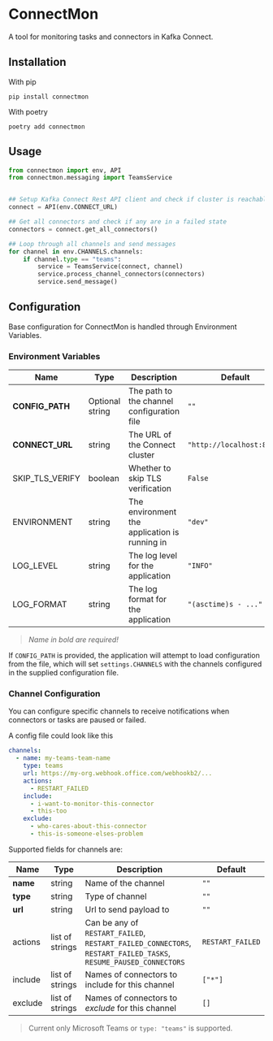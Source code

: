 # ConnectMon

A tool for monitoring tasks and connectors in Kafka Connect. 

## Installation

With pip
```
pip install connectmon
```

With poetry
```
poetry add connectmon
```

## Usage

```py
from connectmon import env, API
from connectmon.messaging import TeamsService


## Setup Kafka Connect Rest API client and check if cluster is reachable
connect = API(env.CONNECT_URL)

## Get all connectors and check if any are in a failed state
connectors = connect.get_all_connectors()

## Loop through all channels and send messages
for channel in env.CHANNELS.channels:
    if channel.type == "teams":
        service = TeamsService(connect, channel)
        service.process_channel_connectors(connectors)
        service.send_message()
```

## Configuration

Base configuration for ConnectMon is handled through Environment Variables. 

### Environment Variables

| Name | Type | Description | Default |
|------|------|-------------| ------- | 
| **CONFIG_PATH** | Optional string | The path to the channel configuration file | `""` |
| **CONNECT_URL** | string | The URL of the Connect cluster | `"http://localhost:8083"` |
| SKIP_TLS_VERIFY | boolean | Whether to skip TLS verification | `False` |
| ENVIRONMENT | string | The environment the application is running in | `"dev"` |
| LOG_LEVEL | string | The log level for the application | `"INFO"` |
| LOG_FORMAT | string | The log format for the application | `"(asctime)s - ..."` |

> *Name in bold are required!*

If `CONFIG_PATH` is provided, the application will attempt to load
configuration from the file, which will set `settings.CHANNELS` with the
channels configured in the supplied configuration file.

### Channel Configuration

You can configure specific channels to receive notifications when connectors or tasks are paused or failed.

A config file could look like this

```yaml
channels:
  - name: my-teams-team-name
    type: teams
    url: https://my-org.webhook.office.com/webhookb2/...
    actions:
      - RESTART_FAILED
    include:
      - i-want-to-monitor-this-connector
      - this-too
    exclude:
      - who-cares-about-this-connector
      - this-is-someone-elses-problem
```

Supported fields for channels are:

| Name | Type | Description | Default |
| ---- | ---- | ----------- | ------- |
| **name** | string | Name of the channel | `""` |
| **type** | string | Type of channel | `""` |
| **url**  | string | Url to send payload to | `""` |
| actions | list of strings | Can be any of `RESTART_FAILED`, `RESTART_FAILED_CONNECTORS`, `RESTART_FAILED_TASKS`, `RESUME_PAUSED_CONNECTORS` | `RESTART_FAILED` |
| include | list of strings | Names of connectors to include for this channel | `["*"]` |
| exclude | list of strings | Names of connectors to *exclude* for this channel | `[]` |

> Current only Microsoft Teams or `type: "teams"` is supported.